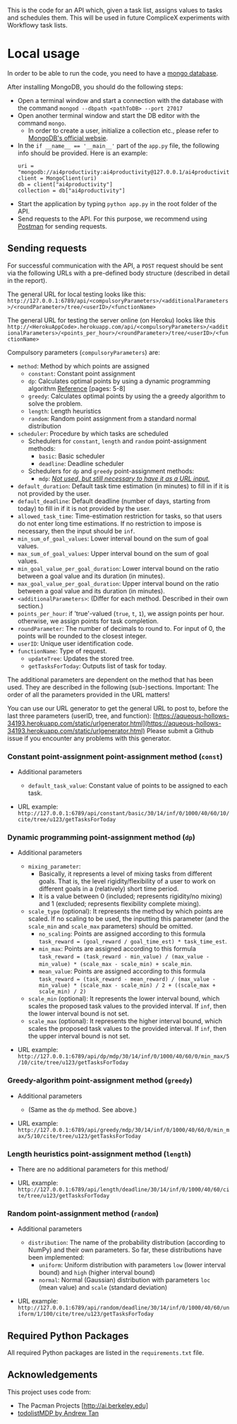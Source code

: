 This is the code for an API which, given a task list, assigns values to tasks and schedules them. This will be used in future CompliceX experiments with Workflowy task lists.

# Local usage

In order to be able to run the code, you need to have a [mongo database](https://www.mongodb.com/).

After installing MongoDB, you should do the following steps:
- Open a terminal window and start a connection with the database with the command `mongod --dbpath <pathToDB> --port 27017`
- Open another terminal window and start the DB editor with the command `mongo`.
  - In order to create a user, initialize a collection etc., please refer to [MongoDB's official websie](https://www.mongodb.com/).
- In the `if __name__ == '__main__'` part of the `app.py` file, the following info should be provided. Here is an example:
    ```
    uri = "mongodb://ai4productivity:ai4productivity@127.0.0.1/ai4productivity"
    client = MongoClient(uri)
    db = client["ai4productivity"]
    collection = db["ai4productivity"]
    ```
- Start the application by typing `python app.py` in the root folder of the API.
- Send requests to the API. For this purpose, we recommend using [Postman](https://www.postman.com/) for sending requests.

## Sending requests

For successful communication with the API, a `POST` request should be sent via the following URLs with a pre-defined body structure (described in detail in the report).

The general URL for local testing looks like this: 
`http://127.0.0.1:6789/api/<compulsoryParameters>/<additionalParameters>/<roundParameter>/tree/<userID>/<functionName>`

The general URL for testing the server online (on Heroku) looks like this
`http://<HerokuAppCode>.herokuapp.com/api/<compulsoryParameters>/<additionalParameters>/<points_per_hour>/<roundParameter>/tree/<userID>/<functionName>`

Compulsory parameters (`compulsoryParameters`) are:
- `method`: Method by which points are assigned
    - `constant`: Constant point assignment
    - `dp`: Calculates optimal points by using a dynamic programming algorithm [Reference](http://www.cs.mun.ca/~kol/courses/2711-f13/dynprog.pdf) [pages: 5-8]
    - `greedy`: Calculates optimal points by using the a greedy algorithm to solve the problem. 
    - `length`: Length heuristics
    - `random`: Random point assignment from a standard normal distribution
- `scheduler`: Procedure by which tasks are scheduled
    - Schedulers for `constant`, `length` and `random` point-assignment methods:
        - `basic`: Basic scheduler
        - `deadline`: Deadline scheduler
    - Schedulers for `dp` and `greedy` point-assignment methods:
        - `mdp`: <i><u>Not used, but still necessary to have it as a URL input.</u></i>
- `default_duration`: Default task time estimation (in minutes) to fill in if it is not provided by the user.
- `default_deadline`: Default deadline (number of days, starting from today) to fill in if it is not provided by the user.
- `allowed_task_time`: Time-estimation restriction for tasks, so that users do not enter long time estimations. If no restriction to impose is necessary, then the input should be `inf`.
- `min_sum_of_goal_values`: Lower interval bound on the sum of goal values. 
- `max_sum_of_goal_values`: Upper interval bound on the sum of goal values.
- `min_goal_value_per_goal_duration`: Lower interval bound on the ratio between a goal value and its duration (in minutes).
- `max_goal_value_per_goal_duration`: Upper interval bound on the ratio between a goal value and its duration (in minutes).
- `<additionalParameters>`: (Differ for each method. Described in their own section.)
- `points_per_hour`: if 'true'-valued (`true`, `t`, `1`), we assign points per hour. otherwise, we assign points for task completion.
- `roundParameter`: The number of decimals to round to. For input of 0, the points will be rounded to the closest integer.
- `userID`: Unique user identification code.
- `functionName`: Type of request.
  - `updateTree`: Updates the stored tree.
  - `getTasksForToday`: Outputs list of task for today.

The additional parameters are dependent on the method that has been used. They are described in the following (sub-)sections. 
Important: The order of all the parameters provided in the URL matters!

You can use our URL generator to get the general URL to post to, before the last three parameters (userID, tree, and function): [https://aqueous-hollows-34193.herokuapp.com/static/urlgenerator.html](https://aqueous-hollows-34193.herokuapp.com/static/urlgenerator.html) Please submit a Github issue if you encounter any problems with this generator.

### Constant point-assignment point-assignment method (`const`)
- Additional parameters
  - `default_task_value`: Constant value of points to be assigned to each task.

- URL example: `http://127.0.0.1:6789/api/constant/basic/30/14/inf/0/1000/40/60/10/cite/tree/u123/getTasksForToday`

### Dynamic programming point-assignment method (`dp`)
- Additional parameters
    - `mixing_parameter`:
        - Basically, it represents a level of mixing tasks from different goals. That is, the level rigidity/flexibility of a user to work on different goals in a (relatively) short time period. 
        - It is a value between 0 (included; represents rigidity/no mixing) and 1 (excluded; represents flexibility complete mixing).
    - `scale_type` (optional): It represents the method by which points are scaled. If no scaling to be used, the inputting this parameter (and the `scale_min` and `scale_max` parameters) should be omitted.
        - `no_scaling`: Points are assigned according to this formula `task_reward = (goal_reward / goal_time_est) * task_time_est`. 
        - `min_max`: Points are assigned according to this formula `task_reward = (task_reward - min_value) / (max_value - min_value) * (scale_max - scale_min) + scale_min`.
        - `mean_value`: Points are assigned according to this formula `task_reward = (task_reward - mean_reward) / (max_value - min_value) * (scale_max - scale_min) / 2 + ((scale_max + scale_min) / 2)`
    - `scale_min` (optional): It represents the lower interval bound, which scales the proposed task values to the provided interval. If `inf`, then the lower interval bound is not set.
    - `scale_max` (optional): It represents the higher interval bound, which scales the proposed task values to the provided interval. If `inf`, then the upper interval bound is not set.

- URL example: `http://127.0.0.1:6789/api/dp/mdp/30/14/inf/0/1000/40/60/0/min_max/5/10/cite/tree/u123/getTasksForToday`

### Greedy-algorithm point-assignment method (`greedy`)
- Additional parameters
    - (Same as the `dp` method. See above.)

- URL example: `http://127.0.0.1:6789/api/greedy/mdp/30/14/inf/0/1000/40/60/0/min_max/5/10/cite/tree/u123/getTasksForToday`

### Length heuristics point-assignment method (`length`)
- There are no additional parameters for this method/

- URL example: `http://127.0.0.1:6789/api/length/deadline/30/14/inf/0/1000/40/60/cite/tree/u123/getTasksForToday`

### Random point-assignment method (`random`)
- Additional parameters
  - `distribution`: The name of the probability distribution (according to NumPy) and their own parameters. So far, these distributions have been implemented:
    - `uniform`: Uniform distribution with parameters `low` (lower interval bound) and `high` (higher interval bound)
    - `normal`: Normal (Gaussian) distribution with parameters `loc` (mean value) and `scale` (standard deviation)
    
- URL example: `http://127.0.0.1:6789/api/random/deadline/30/14/inf/0/1000/40/60/uniform/1/100/cite/tree/u123/getTasksForToday`
  
## Required Python Packages

All required Python packages are listed in the `requirements.txt` file.

## Acknowledgements

This project uses code from:
- The Pacman Projects [http://ai.berkeley.edu]
- [todolistMDP by Andrew Tan](https://github.com/andrewztan/todolistMDP)
